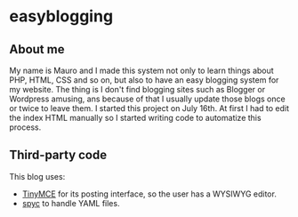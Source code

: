 # easyblogging
## About me
My name is Mauro and I made this system not only to learn things about PHP, HTML, CSS and so on, but also to have an easy blogging system for my website. The thing is I don't find blogging sites such as Blogger or Wordpress amusing, ans because of that I usually update those blogs once or twice to leave them.
I started this project on July 16th. At first I had to edit the index HTML manually so I started writing code to automatize this process.
## Third-party code
This blog uses:
* <a href='https://www.tinymce.com/'>TinyMCE</a> for its posting interface, so the user has a WYSIWYG editor.
* <a href='https://github.com/mustangostang/spyc'>spyc</a> to handle YAML files.
